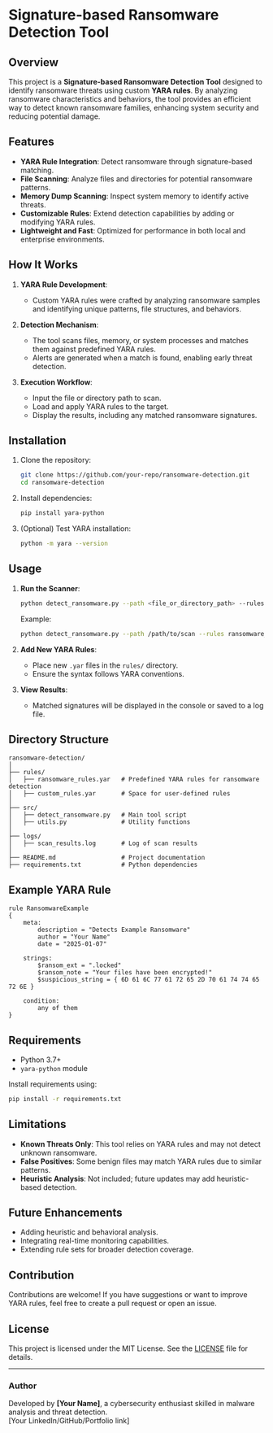 # Signature-based Ransomware Detection Tool

## Overview
This project is a **Signature-based Ransomware Detection Tool** designed to identify ransomware threats using custom **YARA rules**. By analyzing ransomware characteristics and behaviors, the tool provides an efficient way to detect known ransomware families, enhancing system security and reducing potential damage.

## Features
- **YARA Rule Integration**: Detect ransomware through signature-based matching.
- **File Scanning**: Analyze files and directories for potential ransomware patterns.
- **Memory Dump Scanning**: Inspect system memory to identify active threats.
- **Customizable Rules**: Extend detection capabilities by adding or modifying YARA rules.
- **Lightweight and Fast**: Optimized for performance in both local and enterprise environments.

## How It Works
1. **YARA Rule Development**:
   - Custom YARA rules were crafted by analyzing ransomware samples and identifying unique patterns, file structures, and behaviors.
   
2. **Detection Mechanism**:
   - The tool scans files, memory, or system processes and matches them against predefined YARA rules.
   - Alerts are generated when a match is found, enabling early threat detection.

3. **Execution Workflow**:
   - Input the file or directory path to scan.
   - Load and apply YARA rules to the target.
   - Display the results, including any matched ransomware signatures.

## Installation
1. Clone the repository:
   ```bash
   git clone https://github.com/your-repo/ransomware-detection.git
   cd ransomware-detection
   ```

2. Install dependencies:
   ```bash
   pip install yara-python
   ```

3. (Optional) Test YARA installation:
   ```bash
   python -m yara --version
   ```

## Usage
1. **Run the Scanner**:
   ```bash
   python detect_ransomware.py --path <file_or_directory_path> --rules <yara_rules_file>
   ```
   Example:
   ```bash
   python detect_ransomware.py --path /path/to/scan --rules ransomware_rules.yar
   ```

2. **Add New YARA Rules**:
   - Place new `.yar` files in the `rules/` directory.
   - Ensure the syntax follows YARA conventions.

3. **View Results**:
   - Matched signatures will be displayed in the console or saved to a log file.

## Directory Structure
```
ransomware-detection/
│
├── rules/
│   ├── ransomware_rules.yar   # Predefined YARA rules for ransomware detection
│   ├── custom_rules.yar       # Space for user-defined rules
│
├── src/
│   ├── detect_ransomware.py   # Main tool script
│   ├── utils.py               # Utility functions
│
├── logs/
│   ├── scan_results.log       # Log of scan results
│
├── README.md                  # Project documentation
├── requirements.txt           # Python dependencies
```

## Example YARA Rule
```yara
rule RansomwareExample
{
    meta:
        description = "Detects Example Ransomware"
        author = "Your Name"
        date = "2025-01-07"

    strings:
        $ransom_ext = ".locked"
        $ransom_note = "Your files have been encrypted!"
        $suspicious_string = { 6D 61 6C 77 61 72 65 2D 70 61 74 74 65 72 6E }

    condition:
        any of them
}
```

## Requirements
- Python 3.7+
- `yara-python` module

Install requirements using:
```bash
pip install -r requirements.txt
```

## Limitations
- **Known Threats Only**: This tool relies on YARA rules and may not detect unknown ransomware.
- **False Positives**: Some benign files may match YARA rules due to similar patterns.
- **Heuristic Analysis**: Not included; future updates may add heuristic-based detection.

## Future Enhancements
- Adding heuristic and behavioral analysis.
- Integrating real-time monitoring capabilities.
- Extending rule sets for broader detection coverage.

## Contribution
Contributions are welcome! If you have suggestions or want to improve YARA rules, feel free to create a pull request or open an issue.

## License
This project is licensed under the MIT License. See the [LICENSE](LICENSE) file for details.

---

### Author
Developed by **[Your Name]**, a cybersecurity enthusiast skilled in malware analysis and threat detection.  
[Your LinkedIn/GitHub/Portfolio link]
